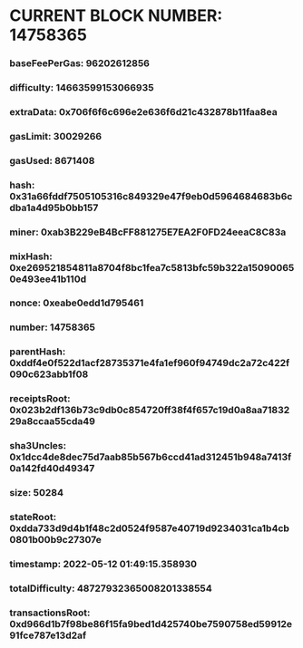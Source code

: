 # CURRENT BLOCK NUMBER: 14758365

### baseFeePerGas: 96202612856
### difficulty: 14663599153066935
### extraData: 0x706f6f6c696e2e636f6d21c432878b11faa8ea
### gasLimit: 30029266
### gasUsed: 8671408
### hash: 0x31a66fddf7505105316c849329e47f9eb0d5964684683b6cdba1a4d95b0bb157
### miner: 0xab3B229eB4BcFF881275E7EA2F0FD24eeaC8C83a
### mixHash: 0xe269521854811a8704f8bc1fea7c5813bfc59b322a150900650e493ee41b110d
### nonce: 0xeabe0edd1d795461
### number: 14758365
### parentHash: 0xddf4e0f522d1acf28735371e4fa1ef960f94749dc2a72c422f090c623abb1f08
### receiptsRoot: 0x023b2df136b73c9db0c854720ff38f4f657c19d0a8aa7183229a8ccaa55cda49
### sha3Uncles: 0x1dcc4de8dec75d7aab85b567b6ccd41ad312451b948a7413f0a142fd40d49347
### size: 50284
### stateRoot: 0xdda733d9d4b1f48c2d0524f9587e40719d9234031ca1b4cb0801b00b9c27307e
### timestamp: 2022-05-12 01:49:15.358930
### totalDifficulty: 48727932365008201338554
### transactionsRoot: 0xd966d1b7f98be86f15fa9bed1d425740be7590758ed59912e91fce787e13d2af
